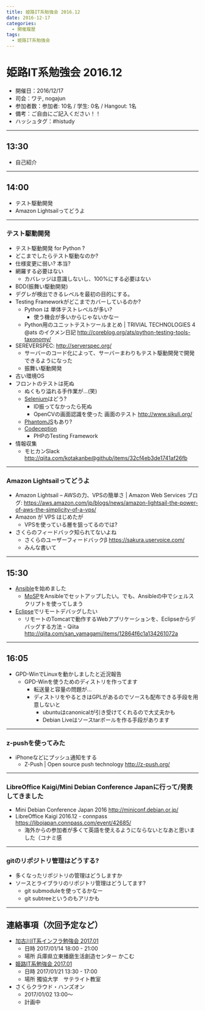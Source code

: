 ```yaml
---
title: 姫路IT系勉強会 2016.12
date: 2016-12-17
categories:
  - 開催履歴
tags:
  - 姫路IT系勉強会
---
```


# 姫路IT系勉強会 2016.12

* 開催日：2016/12/17
* 司会：ワテ, nogajun
* 参加者数：参加者: 10名 / 学生: 0名 / Hangout: 1名
* 備考：ご自由にご記入ください！！
* ハッシュタグ：#histudy

---

## 13:30

* 自己紹介

---

## 14:00

* テスト駆動開発
* Amazon Lightsailってどうよ

---

### テスト駆動開発

* テスト駆動開発 for Python ?
* どこまでしたらテスト駆動なのか?
* 仕様変更に弱い? 本当?
* 網羅する必要はない
  * カバレッジは意識しないし、100%にする必要はない
* BDD(振舞い駆動開発)
* デグレが検出できるレベルを最初の目的にする。
* Testing Frameworkがどこまでカバーしているのか?
  * Python は 単体テストレベルが多い?
    * 使う機会が多いからじゃないかなー
  * Python用のユニットテストツールまとめ | TRIVIAL TECHNOLOGIES 4 @ats のイクメン日記  <http://coreblog.org/ats/python-testing-tools-taxonomy/>
* SEREVERSPEC: <http://serverspec.org/>
  * サーバーのコード化によって、サーバーまわりもテスト駆動開発で開発できるようになった
  * 振舞い駆動開発
* 古い環境OS
* フロントのテストは死ぬ
  * ぬくもり溢れる手作業が…(笑)
  * [Selenium](http://www.seleniumhq.org/)はどう?
    * ID振ってなかったら死ぬ
    * OpenCVの画面認識を使った 画面のテスト http://www.sikuli.org/
  * [PhantomJS](http://phantomjs.org/)もあり?
  * [Codeception](http://codeception.com/)
    * PHPのTesting Framework
* 情報収集
  * モヒカンSlack <http://qiita.com/kotakanbe@github/items/32cf4eb3de1741af26fb>

---

### Amazon Lightsailってどうよ

* Amazon Lightsail – AWSの力、VPSの簡単さ | Amazon Web Services ブログ:  <https://aws.amazon.com/jp/blogs/news/amazon-lightsail-the-power-of-aws-the-simplicity-of-a-vps/>
* Amazon が VPS はじめたが
  * VPSを使っている層を狙ってるのでは?
* さくらのフィードバック知られてないよね
  * さくらのユーザーフィードバックβ https://sakura.uservoice.com/
  * みんな書いて

---

## 15:30

* [Ansible](https://www.ansible.com/)を始めました
  * [MoSP](https://www.mosp.jp/)をAnsibleでセットアップしたい。でも、Ansibleの中でシェルスクリプトを使ってしまう
* [Eclipse](http://www.eclipse.org/)でリモートデバッグしたい
  * リモートのTomcatで動作するWebアプリケーションを、Eclipseからデバッグする方法 - Qiita http://qiita.com/san_yamagami/items/12864f6c1a134261072a

---

## 16:05

* GPD-WinでLinuxを動かしましたと近況報告
  * GPD-Winを使うためのディストリを作ってます
    * 転送量と容量の問題が…
    * ディストリをやるときはGPLがあるのでソースも配布できる手段を用意しないと
      * ubuntuはcanonicalが引き受けてくれるので大丈夫かも
      * Debian Liveはソースtarボールを作る手段があります

---

### z-pushを使ってみた

* iPhoneなどにプッシュ通知をする
  * Z-Push | Open source push technology http://z-push.org/

---

### LibreOffice Kaigi/Mini Debian Conference Japanに行って/発表してきました

* Mini Debian Conference Japan 2016 http://miniconf.debian.or.jp/
* LibreOffice Kaigi 2016.12 - connpass https://libojapan.connpass.com/event/42685/
  * 海外からの参加者が多くて英語を使えるようにならないとなあと思いました（コナミ感

---

### gitのリポジトリ管理はどうする?

* 多くなったリポジトリの管理はどうしますか
* ソースとライブラリのリポジトリ管理はどうしてます?
  * git submoduleを使ってるかなー
  * git subtreeというのもアリかも

---

## 連絡事項（次回予定など）

* [加古川IT系インフラ勉強会 2017.01](https://histudy.connpass.com/event/46961/)
  * 日時 2017/01/14 18:00 - 21:00
  * 場所 兵庫県立東播磨生活創造センター かこむ
* [姫路IT系勉強会 2017.01](https://histudy.connpass.com/event/47400/)
  * 日時 2017/01/21 13:30 - 17:00
  * 場所 獨協大学　サテライト教室
* さくらクラウド・ハンズオン
  * 2017/01/02 13:00〜
  * 計画中
